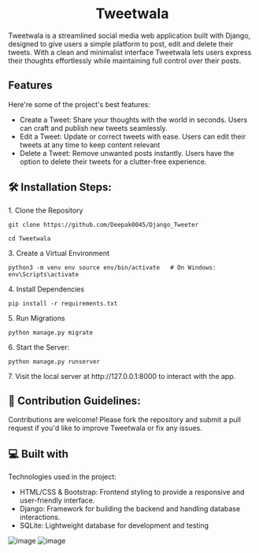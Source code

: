 <h1 align="center" id="title">Tweetwala</h1>

<p id="description">Tweetwala is a streamlined social media web application built with Django, designed to give users a simple platform to post, edit and delete their tweets. 
  With a clean and minimalist interface Tweetwala lets users express their thoughts effortlessly while maintaining full control over their posts.</p>

  
  
<h2> Features</h2>

Here're some of the project's best features:

*   Create a Tweet: Share your thoughts with the world in seconds. Users can craft and publish new tweets seamlessly.
*   Edit a Tweet: Update or correct tweets with ease. Users can edit their tweets at any time to keep content relevant
*   Delete a Tweet: Remove unwanted posts instantly. Users have the option to delete their tweets for a clutter-free experience.

<h2>🛠️ Installation Steps:</h2>

<p>1. Clone the Repository</p>

```
git clone https://github.com/Deepak0045/Django_Tweeter
```

```
cd Tweetwala
```

<p>3. Create a Virtual Environment</p>

```
python3 -m venv env source env/bin/activate   # On Windows: env\Scripts\activate
```

<p>4. Install Dependencies</p>

```
pip install -r requirements.txt
```

<p>5. Run Migrations</p>

```
python manage.py migrate
```

<p>6. Start the Server:</p>

```
python manage.py runserver
```

<p>7. Visit the local server at http://127.0.0.1:8000 to interact with the app.</p>

<h2>🍰 Contribution Guidelines:</h2>

Contributions are welcome! Please fork the repository and submit a pull request if you'd like to improve Tweetwala or fix any issues.

  
  
<h2>💻 Built with</h2>

Technologies used in the project:

*   HTML/CSS & Bootstrap: Frontend styling to provide a responsive and user-friendly interface.
*   Django: Framework for building the backend and handling database interactions.
*   SQLite: Lightweight database for development and testing


![image](https://github.com/user-attachments/assets/bf0e7b27-955e-402f-8b43-889897bd3e09)
![image](https://github.com/user-attachments/assets/e06f3692-aa11-42a5-adc9-d45e8d89f404)
